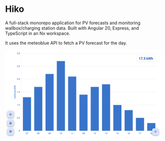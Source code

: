 # Hiko

A full-stack monorepo application for PV forecasts and monitoring wallbox/charging station data.
Built with Angular 20, Express, and TypeScript in an Nx workspace.

It uses the meteoblue API to fetch a PV forecast for the day.

<img alt="PV Forecast Example" src="doc/forecast.png" width="700"/>
